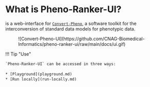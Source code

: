# What is Pheno-Ranker-UI?

is a web-interface for [`Convert-Pheno`](https://cnag-biomedical-informatics.github.io/pheno-ranker/), a software toolkit for the interconversion of standard data models for phenotypic data.

<figure markdown>
 ![Convert-Pheno-UI](https://github.com/CNAG-Biomedical-Informatics/pheno-ranker-ui/raw/main/docs/ui.gif)
</figure>

<!-- add a gif -->

!!! Tip "Use"

    `Pheno-Ranker-UI` can be accessed in three ways:

    * [Playground](playground.md)
    * [Run locally](run-locally.md)
